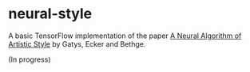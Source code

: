 # neural-style
A basic TensorFlow implementation of the paper [A Neural Algorithm of Artistic Style](https://arxiv.org/abs/1508.06576) 
by Gatys, Ecker and Bethge.  


(In progress)



